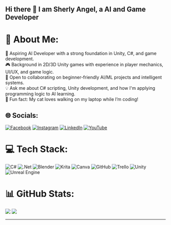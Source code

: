 ## Hi there 👋 I am Sherly Angel, a AI and Game Developer

# 💫 About Me:
🧠 Aspiring AI Developer with a strong foundation in Unity, C#, and game development.  <br>🎮 Background in 2D/3D Unity games with experience in player mechanics, UI/UX, and game logic.  <br>🤝 Open to collaborating on beginner-friendly AI/ML projects and intelligent systems.  <br>💡 Ask me about C# scripting, Unity development, and how I'm applying programming logic to AI learning. <br>🐾 Fun fact: My cat loves walking on my laptop while I’m coding!  


## 🌐 Socials:
[![Facebook](https://img.shields.io/badge/Facebook-%231877F2.svg?logo=Facebook&logoColor=white)]([https://www.facebook.com/profile.php?id=61571923887825](https://www.facebook.com/profile.php?id=61571923887825)) [![Instagram](https://img.shields.io/badge/Instagram-%23E4405F.svg?logo=Instagram&logoColor=white)](https://instagram.com/daisenpixels) [![LinkedIn](https://img.shields.io/badge/LinkedIn-%230077B5.svg?logo=linkedin&logoColor=white)](https://linkedin.com/in/sherlyangel) [![YouTube](https://img.shields.io/badge/YouTube-%23FF0000.svg?logo=YouTube&logoColor=white)](https://www.youtube.com/@DaisenPixels) 

# 💻 Tech Stack:
![C#](https://img.shields.io/badge/c%23-%23239120.svg?style=for-the-badge&logo=csharp&logoColor=white) ![.Net](https://img.shields.io/badge/.NET-5C2D91?style=for-the-badge&logo=.net&logoColor=white) ![Blender](https://img.shields.io/badge/blender-%23F5792A.svg?style=for-the-badge&logo=blender&logoColor=white) ![Krita](https://img.shields.io/badge/Krita-203759?style=for-the-badge&logo=krita&logoColor=EEF37B) ![Canva](https://img.shields.io/badge/Canva-%2300C4CC.svg?style=for-the-badge&logo=Canva&logoColor=white) ![GitHub](https://img.shields.io/badge/github-%23121011.svg?style=for-the-badge&logo=github&logoColor=white) ![Trello](https://img.shields.io/badge/Trello-%23026AA7.svg?style=for-the-badge&logo=Trello&logoColor=white) ![Unity](https://img.shields.io/badge/unity-%23000000.svg?style=for-the-badge&logo=unity&logoColor=white) ![Unreal Engine](https://img.shields.io/badge/unrealengine-%23313131.svg?style=for-the-badge&logo=unrealengine&logoColor=white)
# 📊 GitHub Stats:
![](https://github-readme-stats.vercel.app/api/top-langs/?username=sherlyangel15&theme=dark&hide_border=false&include_all_commits=false&count_private=false&layout=compact)
[![](https://visitcount.itsvg.in/api?id=sherlyangel15&icon=0&color=0)](https://visitcount.itsvg.in)

---

<!-- Proudly created with GPRM ( https://gprm.itsvg.in ) -->

<!--
**sherlyangel15/sherlyangel15** is a ✨ _special_ ✨ repository because its `README.md` (this file) appears on your GitHub profile.

Here are some ideas to get you started:

- 🔭 I’m currently working on ...
- 🌱 I’m currently learning ...
- 👯 I’m looking to collaborate on ...
- 🤔 I’m looking for help with ...
- 💬 Ask me about ...
- 📫 How to reach me: ...
- 😄 Pronouns: ...
- ⚡ Fun fact: ...
-->
